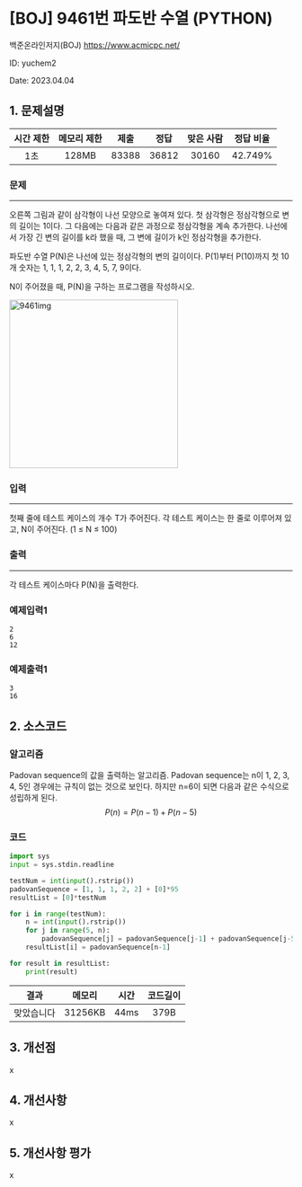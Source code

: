 # [BOJ] 9461번 파도반 수열 (PYTHON)
백준온라인저지(BOJ) https://www.acmicpc.net/

ID: yuchem2

Date: 2023.04.04
## 1. 문제설명
| 시간 제한 | 메모리 제한 | 제출  | 정답 | 맞은 사람 | 정답 비율 |
| :---: | :---: | :---: | :---: | :---: | :---: |
|  1초  | 128MB  | 83388 | 36812 | 30160  | 42.749%  |

### 문제
---
오른쪽 그림과 같이 삼각형이 나선 모양으로 놓여져 있다. 첫 삼각형은 정삼각형으로 변의 길이는 1이다. 그 다음에는 다음과 같은 과정으로 정삼각형을 계속 추가한다. 나선에서 가장 긴 변의 길이를 k라 했을 때, 그 변에 길이가 k인 정삼각형을 추가한다.

파도반 수열 P(N)은 나선에 있는 정삼각형의 변의 길이이다. P(1)부터 P(10)까지 첫 10개 숫자는 1, 1, 1, 2, 2, 3, 4, 5, 7, 9이다.

N이 주어졌을 때, P(N)을 구하는 프로그램을 작성하시오.

<img width="300" alt="9461img" src="https://user-images.githubusercontent.com/101711808/229559096-1c657841-7ee5-4c9e-afa0-08c28e3b52cc.png">


### 입력
---
첫째 줄에 테스트 케이스의 개수 T가 주어진다. 각 테스트 케이스는 한 줄로 이루어져 있고, N이 주어진다. (1 ≤ N ≤ 100)

### 출력
---
각 테스트 케이스마다 P(N)을 출력한다.

### 예제입력1
```
2
6
12
```

### 예제출력1
```
3
16
```

## 2. 소스코드
### 알고리즘
Padovan sequence의 값을 출력하는 알고리즘. 
Padovan sequence는 n이 1, 2, 3, 4, 5인 경우에는 규칙이 없는 것으로 보인다. 하지만 n=6이 되면 다음과 같은 수식으로 성립하게 된다. 
$$P(n) = P(n-1) + P(n-5)$$

### 코드
```python
import sys
input = sys.stdin.readline

testNum = int(input().rstrip())
padovanSequence = [1, 1, 1, 2, 2] + [0]*95
resultList = [0]*testNum

for i in range(testNum):
    n = int(input().rstrip())
    for j in range(5, n):
        padovanSequence[j] = padovanSequence[j-1] + padovanSequence[j-5]
    resultList[i] = padovanSequence[n-1]

for result in resultList:
    print(result)
```

| 결과 | 메모리 | 시간 | 코드길이 |
|:---:|:-----: | :---: | :----: |
| 맞았습니다 | 31256KB | 44ms | 379B |


## 3. 개선점
x
## 4. 개선사항
x
## 5. 개선사항 평가
x

